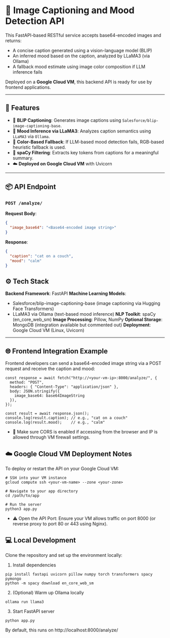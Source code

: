 # 🧠 Image Captioning and Mood Detection API

This FastAPI-based RESTful service accepts base64-encoded images and returns:
- A concise caption generated using a vision-language model (BLIP)
- An inferred mood based on the caption, analyzed by LLaMA3 (via Ollama)
- A fallback mood estimate using image color composition if LLM inference fails

Deployed on a **Google Cloud VM**, this backend API is ready for use by frontend applications.

---

## 🚀 Features

- 📸 **BLIP Captioning**: Generates image captions using `Salesforce/blip-image-captioning-base`.
- 🧠 **Mood Inference via LLaMA3**: Analyzes caption semantics using `LLaMA3` via `Ollama`.
- 🎨 **Color-Based Fallback**: If LLM-based mood detection fails, RGB-based heuristic fallback is used.
- 🧠 **spaCy Filtering**: Extracts key tokens from captions for a meaningful summary.
- ☁️ **Deployed on Google Cloud VM** with Uvicorn

---

## 📦 API Endpoint

### `POST /analyze/`

**Request Body**:
```json
{
  "image_base64": "<Base64-encoded image string>"
}
```
**Response**:
```json
{
  "caption": "cat on a couch",
  "mood": "calm"
}
```

## ⚙️ Tech Stack
**Backend Framework**: FastAPI
**Machine Learning Models**:
- Salesforce/blip-image-captioning-base (image captioning via Hugging Face Transformers)
- LLaMA3 via Ollama (text-based mood inference)
**NLP Toolkit**: spaCy (en_core_web_sm)
**Image Processing**: Pillow, NumPy
**Optional Storage**: MongoDB (integration available but commented out)
**Deployment**: Google Cloud VM (Linux, Uvicorn)

---

## 🌐 Frontend Integration Example

Frontend developers can send a base64-encoded image string via a POST request and receive the caption and mood:
```
const response = await fetch("http://<your-vm-ip>:8000/analyze/", {
  method: "POST",
  headers: { "Content-Type": "application/json" },
  body: JSON.stringify({
    image_base64: base64ImageString
  }),
});

const result = await response.json();
console.log(result.caption); // e.g., "cat on a couch"
console.log(result.mood);    // e.g., "calm"
```
- 🔐 Make sure CORS is enabled if accessing from the browser and IP is allowed through VM firewall settings.

## ☁️ Google Cloud VM Deployment Notes
To deploy or restart the API on your Google Cloud VM:
```
# SSH into your VM instance
gcloud compute ssh <your-vm-name> --zone <your-zone>

# Navigate to your app directory
cd /path/to/app

# Run the server
python3 app.py
```
- ⚠️ Open the API Port: Ensure your VM allows traffic on port 8000 (or reverse proxy to port 80 or 443 using Nginx).

## 💻 Local Development
Clone the repository and set up the environment locally:
1. Install dependencies
```
pip install fastapi uvicorn pillow numpy torch transformers spacy pymongo
python -m spacy download en_core_web_sm
```
2. (Optional) Warm up Ollama locally
```
ollama run llama3
```
3. Start FastAPI server
```
python app.py
```
By default, this runs on http://localhost:8000/analyze/
